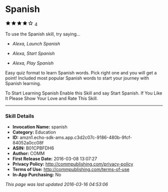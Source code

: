 # Spanish
![4 stars](../../../images/ic_star_black_18dp_1x.png)![4 stars](../../../images/ic_star_black_18dp_1x.png)![4 stars](../../../images/ic_star_black_18dp_1x.png)![4 stars](../../../images/ic_star_black_18dp_1x.png)![4 stars](../../../images/ic_star_border_black_18dp_1x.png) 4

To use the Spanish skill, try saying...

* *Alexa, Launch Spanish*

* *Alexa, Start Spanish*

* *Alexa, Play Spanish*

Easy quiz format to learn Spanish words. Pick right one and you will get a point! Included most popular Spanish words to start your journey with Spanish learning.

To Start Learning Spanish Enable this Skill and say Start Spanish. 
If You Like It Please Show Your Love and Rate This Skill.

***

### Skill Details

* **Invocation Name:** spanish
* **Category:** Education
* **ID:** amzn1.echo-sdk-ams.app.c3d2c07c-9186-480b-9fcf-84052a0cc08f
* **ASIN:** B01CPBFDH6
* **Author:** COMM
* **First Release Date:** 2016-03-08 13:07:27
* **Privacy Policy:** http://commpublishing.com/privacy-policy
* **Terms of Use:** http://commpublishing.com/terms-of-use
* **In-App Purchasing:** No

*This page was last updated 2016-03-16 04:53:06*
